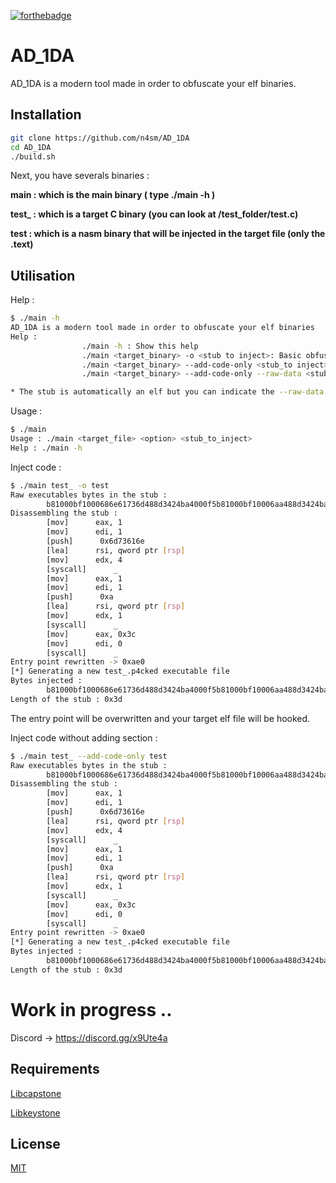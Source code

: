 [![forthebadge](https://forthebadge.com/images/badges/made-with-c.svg)](https://forthebadge.com)

# AD_1DA

AD_1DA is a modern tool made in order to obfuscate your elf binaries.

## Installation



```bash
git clone https://github.com/n4sm/AD_1DA
cd AD_1DA
./build.sh
```

Next, you have severals binaries : 

**main   :    which is the main binary ( type ./main -h )**

**test_  :    which is a target C binary (you can look at /test_folder/test.c)**

**test   :    which is a nasm binary that will be injected in the target file (only the .text)**

## Utilisation
Help :
```bash
$ ./main -h
AD_1DA is a modern tool made in order to obfuscate your elf binaries
Help : 
                ./main -h : Show this help
                ./main <target_binary> -o <stub to inject>: Basic obfuscation
                ./main <target_binary> --add-code-only <stub_to inject>: Add only the executable bytes at the end of the pt_load
                ./main <target_binary> --add-code-only --raw-data <stub_to inject>: *

* The stub is automatically an elf but you can indicate the --raw-data options if you want to inject directly assembly instructions from your stub
```

Usage : 
```bash
$ ./main
Usage : ./main <target_file> <option> <stub_to_inject>
Help : ./main -h
```

Inject code : 
```bash
$ ./main test_ -o test
Raw executables bytes in the stub : 
        b81000bf1000686e61736d488d3424ba4000f5b81000bf10006aa488d3424ba1000f5b83c000bf0000f5
Disassembling the stub : 
        [mov]      eax, 1
        [mov]      edi, 1
        [push]      0x6d73616e
        [lea]      rsi, qword ptr [rsp]
        [mov]      edx, 4
        [syscall]      _
        [mov]      eax, 1
        [mov]      edi, 1
        [push]      0xa
        [lea]      rsi, qword ptr [rsp]
        [mov]      edx, 1
        [syscall]      _
        [mov]      eax, 0x3c
        [mov]      edi, 0
        [syscall]      _
Entry point rewritten -> 0xae0
[*] Generating a new test_.p4cked executable file
Bytes injected : 
        b81000bf1000686e61736d488d3424ba4000f5b81000bf10006aa488d3424ba1000f5b83c000bf0000f5
Length of the stub : 0x3d
```

The entry point will be overwritten and your target elf file will be hooked.

Inject code without adding section : 
```bash
$ ./main test_ --add-code-only test
Raw executables bytes in the stub : 
        b81000bf1000686e61736d488d3424ba4000f5b81000bf10006aa488d3424ba1000f5b83c000bf0000f5
Disassembling the stub : 
        [mov]      eax, 1
        [mov]      edi, 1
        [push]      0x6d73616e
        [lea]      rsi, qword ptr [rsp]
        [mov]      edx, 4
        [syscall]      _
        [mov]      eax, 1
        [mov]      edi, 1
        [push]      0xa
        [lea]      rsi, qword ptr [rsp]
        [mov]      edx, 1
        [syscall]      _
        [mov]      eax, 0x3c
        [mov]      edi, 0
        [syscall]      _
Entry point rewritten -> 0xae0
[*] Generating a new test_.p4cked executable file
Bytes injected : 
        b81000bf1000686e61736d488d3424ba4000f5b81000bf10006aa488d3424ba1000f5b83c000bf0000f5
Length of the stub : 0x3d
```

# Work in progress ..

Discord -> https://discord.gg/x9Ute4a

## Requirements

[Libcapstone](https://www.capstone-engine.org/)

[Libkeystone](http://www.keystone-engine.org/)


## License
[MIT](https://choosealicense.com/licenses/mit/)
